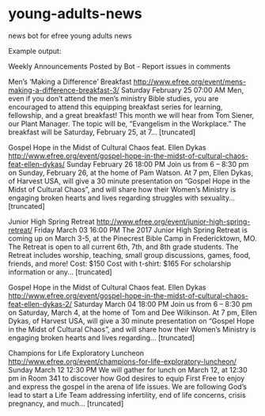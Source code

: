 # young-adults-news
news bot for efree young adults news


Example output:

Weekly Announcements
Posted by Bot - Report issues in comments

Men’s ‘Making a Difference’ Breakfast
http://www.efree.org/event/mens-making-a-difference-breakfast-3/
Saturday February 25 07:00 AM
Men, even if you don’t attend the men’s ministry Bible studies, you are encouraged to attend this equipping breakfast series for learning, fellowship, and a great breakfast! This month we will hear from Tom Siener, our Plant Manager. The topic will be, “Evangelism in the Workplace.” The breakfast will be Saturday, February 25, at 7... [truncated]

Gospel Hope in the Midst of Cultural Chaos feat. Ellen Dykas
http://www.efree.org/event/gospel-hope-in-the-midst-of-cultural-chaos-feat-ellen-dykas/
Sunday February 26 18:00 PM
Join us from 6 – 8:30 pm on Sunday, February 26, at the home of Pam Watson. At 7 pm, Ellen Dykas, of Harvest USA, will give a 30 minute presentation on “Gospel Hope in the Midst of Cultural Chaos”, and will share how their Women’s Ministry is engaging broken hearts and lives regarding struggles with sexuality... [truncated]

Junior High Spring Retreat
http://www.efree.org/event/junior-high-spring-retreat/
Friday March 03 16:00 PM
The 2017 Junior High Spring Retreat is coming up on March 3-5, at the Pinecrest Bible Camp in Fredericktown, MO. The Retreat is open to all current 6th, 7th, and 8th grade students. The Retreat includes worship, teaching, small group discussions, games, food, friends, and more! Cost: $150 Cost with t-shirt: $165 For scholarship information or any... [truncated]

Gospel Hope in the Midst of Cultural Chaos feat. Ellen Dykas
http://www.efree.org/event/gospel-hope-in-the-midst-of-cultural-chaos-feat-ellen-dykas-2/
Saturday March 04 18:00 PM
Join us from 6 – 8:30 pm on Saturday, March 4, at the home of Tom and Dee Wilkinson. At 7 pm, Ellen Dykas, of Harvest USA, will give a 30 minute presentation on “Gospel Hope in the Midst of Cultural Chaos”, and will share how their Women’s Ministry is engaging broken hearts and lives regarding... [truncated]

Champions for Life Exploratory Luncheon
http://www.efree.org/event/champions-for-life-exploratory-luncheon/
Sunday March 12 12:30 PM
We will gather for lunch on March 12, at 12:30 pm in Room 341 to discover how God desires to equip First Free to enjoy and express the gospel in the arena of life issues. We are following God’s lead to start a Life Team addressing infertility, end of life concerns, crisis pregnancy, and much... [truncated]
